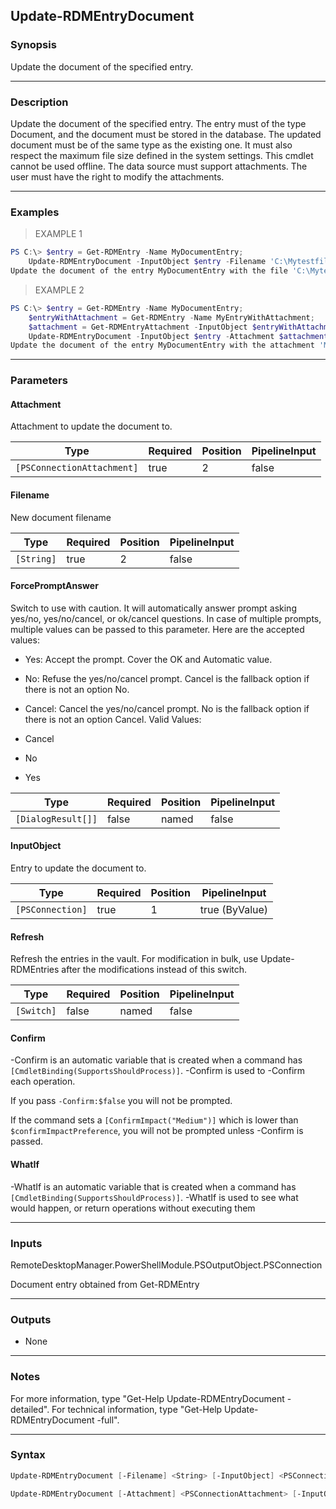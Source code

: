 Update-RDMEntryDocument
-----------------------

### Synopsis
Update the document of the specified entry.

---

### Description

Update the document of the specified entry. The entry must of the type Document, and the document must be stored in the database. The updated document must be of the same type as the existing one. It must also respect the maximum file size defined in the system settings.
This cmdlet cannot be used offline. The data source must support attachments. The user must have the right to modify the attachments.

---

### Examples
> EXAMPLE 1

```PowerShell
PS C:\> $entry = Get-RDMEntry -Name MyDocumentEntry;
    Update-RDMEntryDocument -InputObject $entry -Filename 'C:\Mytestfile.txt' -Refresh
Update the document of the entry MyDocumentEntry with the file 'C:\Mytestfile.txt'
```
> EXAMPLE 2

```PowerShell
PS C:\> $entry = Get-RDMEntry -Name MyDocumentEntry;
    $entryWithAttachment = Get-RDMEntry -Name MyEntryWithAttachment;
    $attachment = Get-RDMEntryAttachment -InputObject $entryWithAttachment -Title 'My Attachment File';
    Update-RDMEntryDocument -InputObject $entry -Attachment $attachment
Update the document of the entry MyDocumentEntry with the attachment 'My Attachment File' present in the entry MyEntryWithAttachment.
```

---

### Parameters
#### **Attachment**
Attachment to update the document to.

|Type                      |Required|Position|PipelineInput|
|--------------------------|--------|--------|-------------|
|`[PSConnectionAttachment]`|true    |2       |false        |

#### **Filename**
New document filename

|Type      |Required|Position|PipelineInput|
|----------|--------|--------|-------------|
|`[String]`|true    |2       |false        |

#### **ForcePromptAnswer**
Switch to use with caution. It will automatically answer prompt asking yes/no, yes/no/cancel, or ok/cancel questions. In case of multiple prompts, multiple values can be passed to this parameter. Here are the accepted values:
* Yes: Accept the prompt. Cover the OK and Automatic value.
* No: Refuse the yes/no/cancel prompt. Cancel is the fallback option if there is not an option No.
* Cancel: Cancel the yes/no/cancel prompt. No is the fallback option if there is not an option Cancel.
Valid Values:

* Cancel
* No
* Yes

|Type              |Required|Position|PipelineInput|
|------------------|--------|--------|-------------|
|`[DialogResult[]]`|false   |named   |false        |

#### **InputObject**
Entry to update the document to.

|Type            |Required|Position|PipelineInput |
|----------------|--------|--------|--------------|
|`[PSConnection]`|true    |1       |true (ByValue)|

#### **Refresh**
Refresh the entries in the vault. For modification in bulk, use Update-RDMEntries after the modifications instead of this switch.

|Type      |Required|Position|PipelineInput|
|----------|--------|--------|-------------|
|`[Switch]`|false   |named   |false        |

#### **Confirm**
-Confirm is an automatic variable that is created when a command has ```[CmdletBinding(SupportsShouldProcess)]```.
-Confirm is used to -Confirm each operation.

If you pass ```-Confirm:$false``` you will not be prompted.

If the command sets a ```[ConfirmImpact("Medium")]``` which is lower than ```$confirmImpactPreference```, you will not be prompted unless -Confirm is passed.

#### **WhatIf**
-WhatIf is an automatic variable that is created when a command has ```[CmdletBinding(SupportsShouldProcess)]```.
-WhatIf is used to see what would happen, or return operations without executing them

---

### Inputs
RemoteDesktopManager.PowerShellModule.PSOutputObject.PSConnection

Document entry obtained from Get-RDMEntry

---

### Outputs
* None

---

### Notes
For more information, type "Get-Help Update-RDMEntryDocument -detailed". For technical information, type "Get-Help Update-RDMEntryDocument -full".

---

### Syntax
```PowerShell
Update-RDMEntryDocument [-Filename] <String> [-InputObject] <PSConnection> [-Refresh] [-ForcePromptAnswer <Cancel | No | Yes>] [-Confirm] [-WhatIf] [<CommonParameters>]
```
```PowerShell
Update-RDMEntryDocument [-Attachment] <PSConnectionAttachment> [-InputObject] <PSConnection> [-Refresh] [-ForcePromptAnswer <Cancel | No | Yes>] [-Confirm] [-WhatIf] [<CommonParameters>]
```
